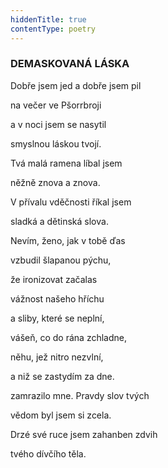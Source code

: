 ```yaml
---
hiddenTitle: true
contentType: poetry
---
```


<section>

### DEMASKOVANÁ LÁSKA

Dobře jsem jed a dobře jsem pil 

na večer ve Pšorrbroji 

a v noci jsem se nasytil 

smyslnou láskou tvojí.

</section>

<section>

Tvá malá ramena líbal jsem 

něžně znova a znova. 

V přívalu vděčnosti říkal jsem 

sladká a dětinská slova.

</section>

<section>

Nevím, ženo, jak v tobě ďas 

vzbudil šlapanou pýchu, 

že ironizovat začalas 

vážnost našeho hříchu 

a sliby, které se neplní, 

vášeň, co do rána zchladne, 

něhu, jež nitro nezvlní, 

a niž se zastydím za dne.

</section>

<section>

zamrazilo mne. Pravdy slov tvých 

vědom byl jsem si zcela. 

Drzé své ruce jsem zahanben zdvih 

tvého dívčího těla.

</section>
